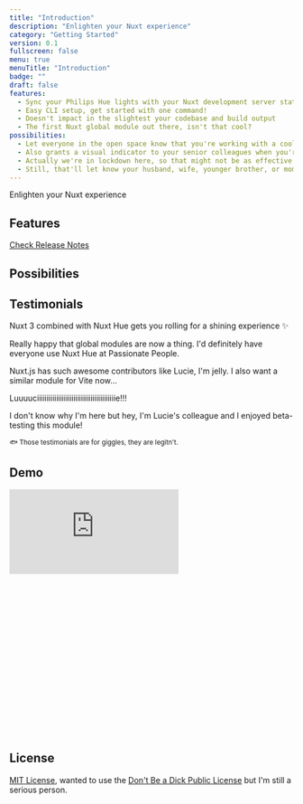 ```yaml
---
title: "Introduction"
description: "Enlighten your Nuxt experience"
category: "Getting Started"
version: 0.1
fullscreen: false
menu: true
menuTitle: "Introduction"
badge: ""
draft: false
features:
  - Sync your Philips Hue lights with your Nuxt development server state
  - Easy CLI setup, get started with one command!
  - Doesn't impact in the slightest your codebase and build output
  - The first Nuxt global module out there, isn't that cool?
possibilities:
  - Let everyone in the open space know that you're working with a cool framework!
  - Also grants a visual indicator to your senior colleagues when you're in trouble
  - Actually we're in lockdown here, so that might not be as effective
  - Still, that'll let know your husband, wife, younger brother, or mom that you're working on serious stuff~
---
```


Enlighten your Nuxt experience

## Features

<d-list :items="features"></d-list>

[Check Release Notes](https://github.com/lihbr/nuxt-hue/blob/master/CHANGELOG.md)

## Possibilities

<d-list :items="possibilities"></d-list>

## Testimonials

<testimonial name="Sébastien Chopin" github-handle="Atinux" twitter-handle="Atinux" display-title="CEO, NuxtLabs">

Nuxt 3 combined with Nuxt Hue gets you rolling for a shining experience ✨

</testimonial>

<testimonial name="Pooya Parsa" github-handle="pi0" twitter-handle="_pi0_" display-title="Framework Lead, Nuxt.js" reversed>

Really happy that global modules are now a thing. I'd definitely have everyone use Nuxt Hue at Passionate People.

</testimonial>

<testimonial name="Evan You" github-handle="yyx990803" twitter-handle="youyuxi" display-title="Creator & Project Lead, Vue.js">

Nuxt.js has such awesome contributors like Lucie, I'm jelly. I also want a similar module for Vite now...

</testimonial>

<testimonial name="Debbie O'Brien" github-handle="debs-obrien" twitter-handle="debs_obrien" display-title="Head Developer Advocate, Bit" reversed>

Luuuuciiiiiiiiiiiiiiiiiiiiiiiiiiiiiiiiiiiiiiiiie!!!

</testimonial>

<testimonial name="Alex Trost" github-handle="a-trost" twitter-handle="trostcodes" display-title="Cowboy & DevExp Engineer, Prismic">

I don't know why I'm here but hey, I'm Lucie's colleague and I enjoyed beta-testing this module!

</testimonial>

<small class="text-gray-500 text-center block">🐟 Those testimonials are for giggles, they are legitn't.</small>

## Demo

<div class="relative w-full h-0" style="padding-bottom: 56.25%;">
  <iframe class="absolute inset-0 w-full h-full" src="https://www.youtube.com/embed/vjAB-NqH3kk" title="YouTube video player" frameborder="0" allow="accelerometer; autoplay; clipboard-write; encrypted-media; gyroscope; picture-in-picture" allowfullscreen></iframe>
</div>

## License

[MIT License](https://github.com/lihbr/nuxt-hue/blob/master/LICENSE), wanted to use the [Don't Be a Dick Public License](https://github.com/philsturgeon/dbad/blob/master/LICENSE.md) but I'm still a serious person.
